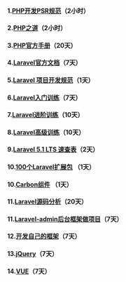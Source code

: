#### 1.[PHP开发PSR规范](http://doc.iokvip.com/psrs/psr-1-basic-coding/)（2小时）

#### 2.[PHP之道](https://laravel-china.github.io/php-the-right-way/)（2小时）

#### 3.[PHP官方手册](http://php.net/manual/zh/)（20天）

#### 4.[Laravel官方文档](https://laravel-china.org/docs/laravel/5.5)（7天）

#### 5.[Laravel 项目开发规范](https://laravel-china.org/courses/laravel-specification)（1天）

#### 6.[Laravel入门训练](https://laravel-china.org/courses/laravel-essential-training-5.5)（7天）

#### 7.[Laravel进阶训练](https://laravel-china.org/courses/laravel-intermediate-training-5.5)（10天）

#### 8.[Laravel高级训练](https://laravel-china.org/courses/laravel-advance-training-5.5)（10天）

#### 9.[Laravel 5.1 LTS 速查表](https://cs.laravel-china.org)（2天）

#### 10.[100个Laravel扩展包](https://laravel-china.org/topics/2530/the-highest-amount-of-downloads-of-the-100-laravel-extensions-recommended) （1天）

#### 10.[Carbon组件](http://carbon.nesbot.com/docs/) （1天）

#### 11.[Laravel源码分析](https://github.com/laravel/laravel)（20天）

#### 11.[Laravel-admin后台框架做项目](http://laravel-admin.org/docs/#/zh/installation)（7天）

#### 12.[开发自己的框架](https://github.com/laravel/laravel)（7天）

#### 13.[jQuery](http://www.runoob.com/jquery/jquery-tutorial.html)（7天）

#### 14.[VUE](https://cn.vuejs.org/v2/guide/)（7天）
